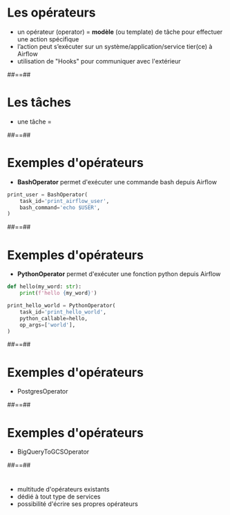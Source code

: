 # Les opérateurs

- un opérateur (operator) = **modèle** (ou template) de tâche pour effectuer une action spécifique
- l’action peut s’exécuter sur un système/application/service tier(ce) à Airflow
- utilisation de "Hooks" pour communiquer avec l'extérieur


##==##
<!-- .slide: -->
# Les tâches

- une tâche = 

##==##
<!-- .slide: -->
# Exemples d'opérateurs

- **BashOperator** permet d'exécuter une commande bash depuis Airflow
```python
print_user = BashOperator(
    task_id='print_airflow_user',
    bash_command='echo $USER',
)
```


##==##
<!-- .slide: -->
# Exemples d'opérateurs
- **PythonOperator** permet d'exécuter une fonction python depuis Airflow
```python
def hello(my_word: str):
    print(f'hello {my_word}')

print_hello_world = PythonOperator(
    task_id='print_hello_world',
    python_callable=hello,
    op_args=['world'],
)
```

##==##
<!-- .slide: -->
# Exemples d'opérateurs
- PostgresOperator


##==##
<!-- .slide: -->
# Exemples d'opérateurs
- BigQueryToGCSOperator


##==##
<!-- .slide: -->
# 

- multitude d'opérateurs existants
- dédié à tout type de services
- possibilité d'écrire ses propres opérateurs

